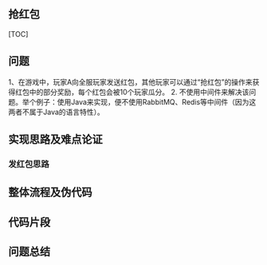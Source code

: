 ## 抢红包

[TOC]

## 问题

1、在游戏中，玩家A向全服玩家发送红包，其他玩家可以通过“抢红包”的操作来获得红包中的部分奖励，每个红包会被10个玩家瓜分。
2. 不使用中间件来解决该问题。举个例子：使用Java来实现，便不使用RabbitMQ、Redis等中间件（因为这两者不属于Java的语言特性）。

## 实现思路及难点论证

### 发红包思路

## 整体流程及伪代码

## 代码片段

## 问题总结

